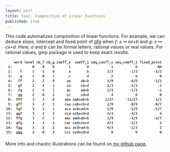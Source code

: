 ```yaml
---
layout: post
title: Coal: Composition of Linear Functions
published: true
---
```

This code automatizes composition of linear functions.
For example, we can deduce slope, intercept and fixed point of *gfg* when
*f: x ↦ ax+b* and 
*g: x ↦ cx+d*.
Here, *a* and *b* can be formal letters, rational values or real values.
For rational values, gmp package is used to keep exact results.

<center><a href="https://github.com/ahstat/coal" target="_blank"><img src="../images/2017-10-11-Coal/df_example.png" alt="example of data frame obtained with the code"/></a></center>

More info and chaotic illustrations can be found on <a href="https://github.com/ahstat/coal">my github page</a>.
